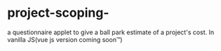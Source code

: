 # project-scoping-
a questionnaire applet to give a ball park estimate of a project's cost. In vanilla JS(vue js version coming soon™)
